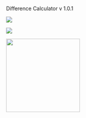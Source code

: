 Difference Calculator v 1.0.1

<a href="https://codeclimate.com/github/YuriySho/project-lvl2-s451/maintainability"><img src="https://api.codeclimate.com/v1/badges/d3e82c13ebe4ce94d261/maintainability" /></a>

<a href="https://travis-ci.org/YuriySho/project-lvl2-s451.svg?branch=master"><img src="https://travis-ci.org/YuriySho/project-lvl2-s451.svg?branch=master" /></a>

<a href="https://asciinema.org/a/FTOWEDQRusgcW4qI28ivpzBdb"><img src="https://asciinema.org/a/14.png" width="200"/></a>

